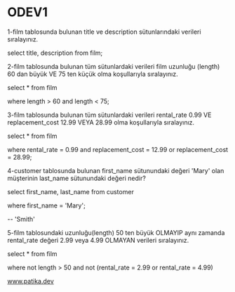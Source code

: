 # ODEV1

1-film tablosunda bulunan title ve description sütunlarındaki verileri sıralayınız.

select title, description from film;



2-film tablosunda bulunan tüm sütunlardaki verileri film uzunluğu (length) 60 dan büyük VE 75 ten küçük olma koşullarıyla sıralayınız.

select * from film

where length > 60 and length < 75;




3-film tablosunda bulunan tüm sütunlardaki verileri rental_rate 0.99 VE replacement_cost 12.99 VEYA 28.99 olma koşullarıyla sıralayınız.

select * from film

where rental_rate = 0.99 and replacement_cost = 12.99 or replacement_cost = 28.99;




4-customer tablosunda bulunan first_name sütunundaki değeri 'Mary' olan müşterinin last_name sütunundaki değeri nedir?

select first_name, last_name from customer

where first_name = 'Mary';

-- 'Smith'



5-film tablosundaki uzunluğu(length) 50 ten büyük OLMAYIP aynı zamanda rental_rate değeri 2.99 veya 4.99 OLMAYAN verileri sıralayınız.

select * from film

where not length > 50 and not (rental_rate = 2.99 or rental_rate = 4.99)




www.patika.dev
